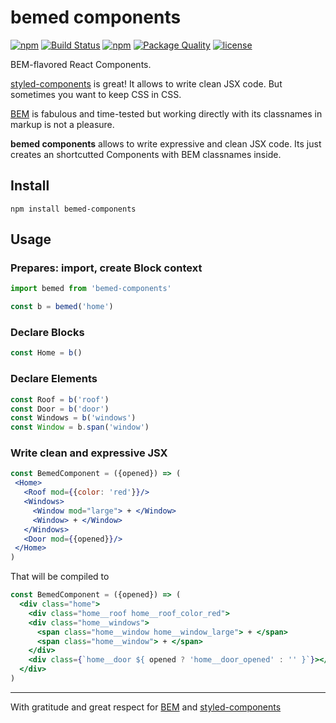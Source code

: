 # bemed components


[![npm][npm-img]][npm]
[![Build Status][ci-img]][ci]
[![npm][npm-dwnlds-img]][npm]
[![Package Quality][quality-img]][quality]
[![license][lic-img]][lic]

[npm-img]: https://img.shields.io/npm/v/bemed-components.svg
[npm]:     https://npmjs.org/package/bemed-components

[ci-img]:  https://img.shields.io/travis/vkalinichev/bemed-components.svg
[ci]:      https://travis-ci.org/vkalinichev/bemed-components

[npm-dwnlds-img]: https://img.shields.io/npm/dt/bemed-components.svg

[quality-img]: http://npm.packagequality.com/shield/bemed-components.svg
[quality]: http://packagequality.com/#?package=bemed-components

[lic-img]: https://img.shields.io/github/license/vkalinichev/bemed-components.svg
[lic]:     https://github.com/vkalinichev/bemed-components/blob/master/License


BEM-flavored React Components.

[styled-components] is great! It allows to write clean JSX code.
But sometimes you want to keep CSS in CSS.

[BEM] is fabulous and time-tested but working directly
with its classnames in markup is not a pleasure.
 
**bemed components** allows to write expressive and clean JSX code.
Its just creates an shortcutted Components with BEM classnames inside.

## Install
```shell
npm install bemed-components
```

## Usage 

### Prepares: import, create Block context
```javascript
import bemed from 'bemed-components'

const b = bemed('home')   
```

### Declare Blocks
```javascript
const Home = b()           
```

### Declare Elements
```javascript
const Roof = b('roof') 
const Door = b('door')
const Windows = b('windows')   
const Window = b.span('window') 
```

### Write clean and expressive JSX
```jsx
const BemedComponent = ({opened}) => (
 <Home>
   <Roof mod={{color: 'red'}}/>     
   <Windows>
     <Window mod="large"> + </Window>
     <Window> + </Window>
   </Windows>
   <Door mod={{opened}}/>
 </Home>
)
```
That will be compiled to
```jsx
const BemedComponent = ({opened}) => (
  <div class="home">
    <div class="home__roof home__roof_color_red"> 
    <div class="home__windows">
      <span class="home__window home__window_large"> + </span>  
      <span class="home__window"> + </span>
    </div>
    <div class={`home__door ${ opened ? 'home__door_opened' : '' }`}></div>
  </div>
)
```

---
With gratitude and great respect for [BEM] and [styled-components]

[BEM]: https://bem.info/methodology
[styled-components]: https://www.styled-components.com
